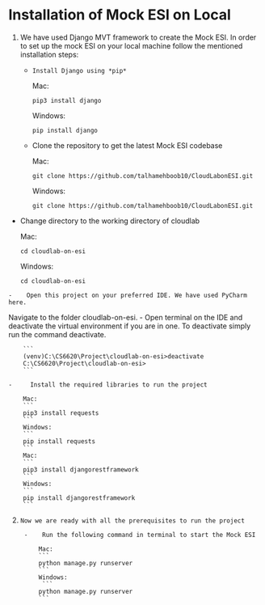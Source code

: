 # Installation of Mock ESI on Local

1. We have used Django MVT framework to create the Mock ESI. 
In order to set up the mock ESI on your local machine follow the mentioned installation steps:
    -     Install Django using *pip*
        Mac: 
        ```
        pip3 install django
        ```
        Windows:
        ```
        pip install django
        ```
   -    Clone the repository to get the latest Mock ESI codebase
     
        Mac: 
        ```
        git clone https://github.com/talhamehboob10/CloudLabonESI.git
        ```
        Windows:
        ```
        git clone https://github.com/talhamehboob10/CloudLabonESI.git
        ```   
        
  -   Change directory to the working directory of cloudlab
    
        Mac: 
        ```
        cd cloudlab-on-esi
        ```
        Windows:
        ```
        cd cloudlab-on-esi
        ```  
    -    Open this project on your preferred IDE. We have used PyCharm here.
Navigate to the folder cloudlab-on-esi.
    -     Open terminal on the IDE and deactivate the virtual environment if you are in one. To deactivate simply run the command deactivate.
    
        ```
        (venv)C:\CS6620\Project\cloudlab-on-esi>deactivate
        C:\CS6620\Project\cloudlab-on-esi>
        ```
        
    -     Install the required libraries to run the project
    
        Mac: 
        ```
        pip3 install requests
        ```
        Windows:
        ```
        pip install requests
        ```  
        Mac: 
        ```
        pip3 install djangorestframework
        ```
        Windows:
        ```
        pip install djangorestframework
        ```  
        
2.     Now we are ready with all the prerequisites to run the project

        -    Run the following command in terminal to start the Mock ESI 
        
            Mac: 
            ```
            python manage.py runserver
            ```
            Windows:
             ```
            python manage.py runserver
            ```  

